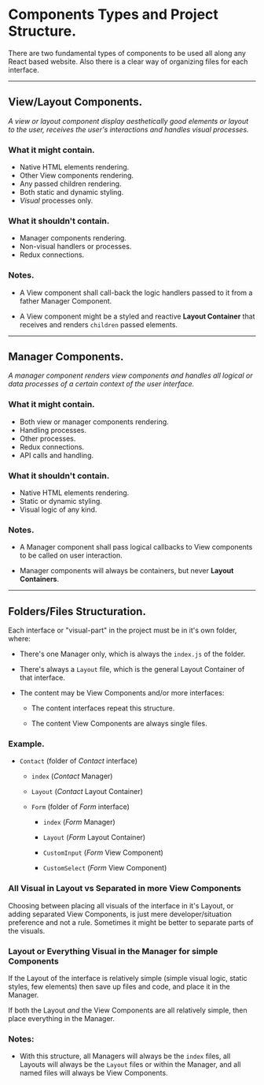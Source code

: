 # **Components Types and Project Structure.**

There are two fundamental types of components to be used all along any React based website. Also there is a clear way of organizing files for each interface.

---

## **View/Layout Components.**

_A view or layout component display aesthetically good elements or layout to the user, receives the user's interactions and handles visual processes._

### **What it might contain.**

- Native HTML elements rendering.
- Other View components rendering.
- Any passed children rendering.
- Both static and dynamic styling.
- _Visual_ processes only.

### **What it shouldn't contain.**

- Manager components rendering.
- Non-visual handlers or processes.
- Redux connections.

### **Notes.**

- A View component shall call-back the logic handlers passed to it from a father Manager Component.

- A View component might be a styled and reactive **Layout Container** that receives and renders `children` passed elements.

---

## **Manager Components.**

_A manager component renders view components and handles all logical or data processes of a certain context of the user interface._

### **What it might contain.**

- Both view or manager components rendering.
- Handling processes.
- Other processes.
- Redux connections.
- API calls and handling.

### **What it shouldn't contain.**

- Native HTML elements rendering.
- Static or dynamic styling.
- Visual logic of any kind.

### **Notes.**

- A Manager component shall pass logical callbacks to View components to be called on user interaction.

- Manager components will always be containers, but never **Layout Containers**.

---

## **Folders/Files Structuration.**

Each interface or "visual-part" in the project must be in it's own folder, where:

- There's one Manager only, which is always the `index.js` of the folder.

- There's always a `Layout` file, which is the general Layout Container of that interface.

- The content may be View Components and/or more interfaces:

  - The content interfaces repeat this structure.

  - The content View Components are always single files.

### **Example.**

- `Contact` (folder of _Contact_ interface)

  - `index` (_Contact_ Manager)

  - `Layout` (_Contact_ Layout Container)

  - `Form` (folder of _Form_ interface)

    - `index` (_Form_ Manager)

    - `Layout` (_Form_ Layout Container)

    - `CustomInput` (_Form_ View Component)

    - `CustomSelect` (_Form_ View Component)

### **All Visual in Layout vs Separated in more View Components**

Choosing between placing all visuals of the interface in it's Layout, or adding separated View Components, is just mere developer/situation preference and not a rule. Sometimes it might be better to separate parts of the visuals.

### **Layout or Everything Visual in the Manager for simple Components**

If the Layout of the interface is relatively simple (simple visual logic, static styles, few elements) then save up files and code, and place it in the Manager.

If both the Layout _and_ the View Components are all relatively simple, then place everything in the Manager.

### **Notes:**

- With this structure, all Managers will always be the `index` files, all Layouts will always be the `Layout` files or within the Manager, and all named files will always be View Components.
